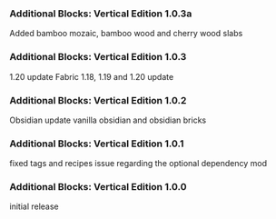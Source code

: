 ### Additional Blocks: Vertical Edition 1.0.3a
Added bamboo mozaic, bamboo wood and cherry wood slabs

### Additional Blocks: Vertical Edition 1.0.3
1.20 update
Fabric 1.18, 1.19 and 1.20 update

### Additional Blocks: Vertical Edition 1.0.2
Obsidian update
vanilla obsidian and obsidian bricks

### Additional Blocks: Vertical Edition 1.0.1
fixed tags and recipes issue regarding the optional dependency mod

### Additional Blocks: Vertical Edition 1.0.0
initial release

